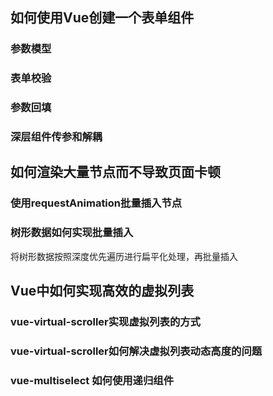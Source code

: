 ## 如何使用Vue创建一个表单组件

### 参数模型

### 表单校验

### 参数回填

### 深层组件传参和解耦

## 如何渲染大量节点而不导致页面卡顿

### 使用requestAnimation批量插入节点

### 树形数据如何实现批量插入

将树形数据按照深度优先遍历进行扁平化处理，再批量插入

## Vue中如何实现高效的虚拟列表

### vue-virtual-scroller实现虚拟列表的方式

### vue-virtual-scroller如何解决虚拟列表动态高度的问题

### vue-multiselect 如何使用递归组件

